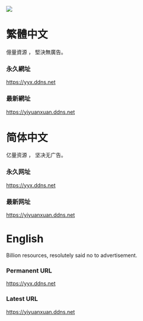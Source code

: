 ![](https://github.com/yiyuanxuan/yyx/raw/main/logo.png)

# 繁體中文
億量資源 ， 堅決無廣告。

### 永久網址
https://yyx.ddns.net
### 最新網址
https://yiyuanxuan.ddns.net

# 简体中文
亿量资源 ， 坚决无广告。

### 永久网址
https://yyx.ddns.net
### 最新网址
https://yiyuanxuan.ddns.net

# English
Billion resources, resolutely said no to advertisement.

### Permanent URL
https://yyx.ddns.net
### Latest URL
https://yiyuanxuan.ddns.net
